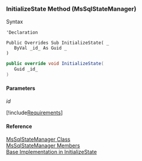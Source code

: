 ﻿### InitializeState Method (MsSqlStateManager)

Syntax

```vbnet
'Declaration

Public Overrides Sub InitializeState( _
   ByVal _id_ As Guid _
) 
```

```csharp
public override void InitializeState( 
   Guid _id_
)
```

#### Parameters

_id_

[!include[Requirements](../partials/requirements.md)]

#### Reference

[MsSqlStateManager Class](FChoice.Common~FChoice.Common.State.MsSqlStateManager.md)  
[MsSqlStateManager Members](FChoice.Common~FChoice.Common.State.MsSqlStateManager_members.md)  
[Base Implementation in InitializeState](FChoice.Common~FChoice.Common.State.RemoteStateManager~InitializeState.md)